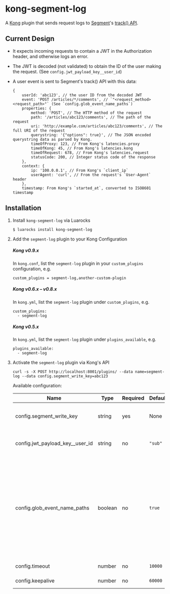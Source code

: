 # kong-segment-log

A [Kong](https://getkong.org) plugin that sends request logs to [Segment](https://segment.com)'s [track() API](https://segment.com/docs/sources/server/http/#track).

## Current Design

* It expects incoming requests to contain a JWT in the Authorization header, and otherwise logs an error.
* The JWT is decoded (not validated) to obtain the ID of the user making the request. (See `config.jwt_payload_key__user_id`)
* A user event is sent to Segment's track() API with this data:

    ```
    {
        userId: 'abc123', // the user ID from the decoded JWT
        event: 'POST /articles/*/comments', // `"<request_method> <request_path>"` (See `config.glob_event_name_paths`)
        properties: {
            method: 'POST', // The HTTP method of the request
            path: '/articles/abc123/comments', // The path of the request
            uri: 'http://example.com/articles/abc123/comments', // The full URI of the request
            querystring: '{"options": true}', // The JSON encoded querystring data as parsed by Kong.
            timeOfProxy: 123, // From Kong's latencies.proxy
            timeOfKong: 45, // From Kong's latencies.kong
            timeOfRequest: 678, // From Kong's latencies.request
            statusCode: 200, // Integer status code of the response
        },
        context: {
            ip: '100.0.0.1', // From Kong's `client_ip`
            userAgent: 'curl', // From the request's `User-Agent` header
        },
        timestamp: From Kong's `started_at`, converted to ISO8601 timestamp
    ```

## Installation
1. Install `kong-segment-log` via Luarocks
    ```
    $ luarocks install kong-segment-log
    ```
1. Add the `segment-log` plugin to your Kong Configuration
    ##### Kong v0.9.x
    In `kong.conf`, list the `segment-log` plugin in your `custom_plugins` configuration, e.g.
    ```
    custom_plugins = segment-log,another-custom-plugin
    ```
    ##### Kong v0.6.x – v0.8.x
    In `kong.yml`, list the `segment-log` plugin under `custom_plugins`, e.g.
    ```
    custom_plugins:
      - segment-log
    ```
    ##### Kong v0.5.x
    In `kong.yml`, list the `segment-log` plugin under `plugins_available`, e.g.
    ```
    plugins_available:
      - segment-log
    ```
1. Activate the `segment-log` plugin via Kong's API
    ```
    curl -s -X POST http://localhost:8001/plugins/ --data name=segment-log --data config.segment_write_key=abc123
    ```
    Available configuration:

    Name | Type | Required | Default | Description / Notes
    ---- | ---- | -------- | ------- | -------------------
    config.segment_write_key | string | yes | None | The "write key" for your Segment Source – comes from your segment source > Settings
    config.jwt_payload_key__user_id | string | no | `"sub"` | The name of the property from the JWT payload whose value contains the user ID
    config.glob_event_name_paths | boolean | no | `true` | Whether to glob routes containing numeric path components in the event name. If `true`, A POST request to `/articles/abc123/comments` will be tracked in Segment with the event name `POST /articles/*/comments`. If `false`, the event name will be `POST /articles/abc123/comments`. The original request path is always available in the Segment event's properties, as `path`.
    config.timeout | number | no | `10000` | Timeout for the request to Segment
    config.keepalive | number | no | `60000` | Keepalive for the request to Segment
